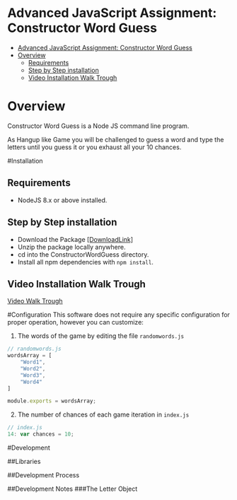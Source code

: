 # Advanced JavaScript Assignment: Constructor Word Guess

<!-- TOC -->

- [Advanced JavaScript Assignment: Constructor Word Guess](#advanced-javascript-assignment-constructor-word-guess)
- [Overview](#overview)
    - [Requirements](#requirements)
    - [Step by Step installation](#step-by-step-installation)
    - [Video Installation Walk Trough](#video-installation-walk-trough)

<!-- /TOC -->

# Overview

Constructor Word Guess is a Node JS command line program. 

As Hangup like Game you will be challenged to guess a word and type the letters until you guess it or you exhaust all your 10 chances.


#Installation

## Requirements
* NodeJS 8.x or above installed.

## Step by Step installation  
* Download the Package [[DownloadLink]](../constructorword.zip)
* Unzip the package locally anywhere. 
* cd into the ConstructorWordGuess directory.
* Install all npm dependencies with `npm install`.

## Video Installation Walk Trough
[Video Walk Trough]()

#Configuration
This software does not require any specific configuration for proper operation, however you can customize:
1. The words of the game by editing the file `randomwords.js`
```javascript
// randomwords.js
wordsArray = [
    "Word1",
    "Word2",
    "Word3",
    "Word4"
]

module.exports = wordsArray;
```
2. The number of chances of each game iteration in `index.js`
```javascript
// index.js
14: var chances = 10;
```
#Development

##Libraries

##Development Process

##Development Notes
###The Letter Object

```javascript
```